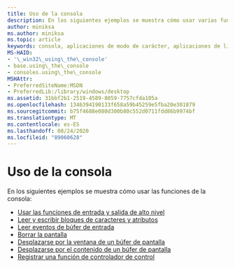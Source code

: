 ```yaml
---
title: Uso de la consola
description: En los siguientes ejemplos se muestra cómo usar varias funciones de la consola.
author: miniksa
ms.author: miniksa
ms.topic: article
keywords: consola, aplicaciones de modo de carácter, aplicaciones de línea de comandos, aplicaciones de terminal, API de consola
MS-HAID:
- '\_win32\_using\_the\_console'
- base.using\_the\_console
- consoles.using\_the\_console
MSHAttr:
- PreferredSiteName:MSDN
- PreferredLib:/library/windows/desktop
ms.assetid: 31bbf2b1-2519-4589-8059-7757cfda105a
ms.openlocfilehash: 1346394190133f658a59b45259e5fba20e301879
ms.sourcegitcommit: b75f4688e080d300b80c552d0711fdd86b9974bf
ms.translationtype: MT
ms.contentlocale: es-ES
ms.lasthandoff: 08/24/2020
ms.locfileid: "89060628"
---
```

# <a name="using-the-console"></a>Uso de la consola


En los siguientes ejemplos se muestra cómo usar las funciones de la consola:

- [Usar las funciones de entrada y salida de alto nivel](using-the-high-level-input-and-output-functions.md)
- [Leer y escribir bloques de caracteres y atributos](reading-and-writing-blocks-of-characters-and-attributes.md)
- [Leer eventos de búfer de entrada](reading-input-buffer-events.md)
- [Borrar la pantalla](clearing-the-screen.md)
- [Desplazarse por la ventana de un búfer de pantalla](scrolling-a-screen-buffer-s-window.md)
- [Desplazarse por el contenido de un búfer de pantalla](scrolling-a-screen-buffer-s-contents.md)
- [Registrar una función de controlador de control](registering-a-control-handler-function.md)

 

 




